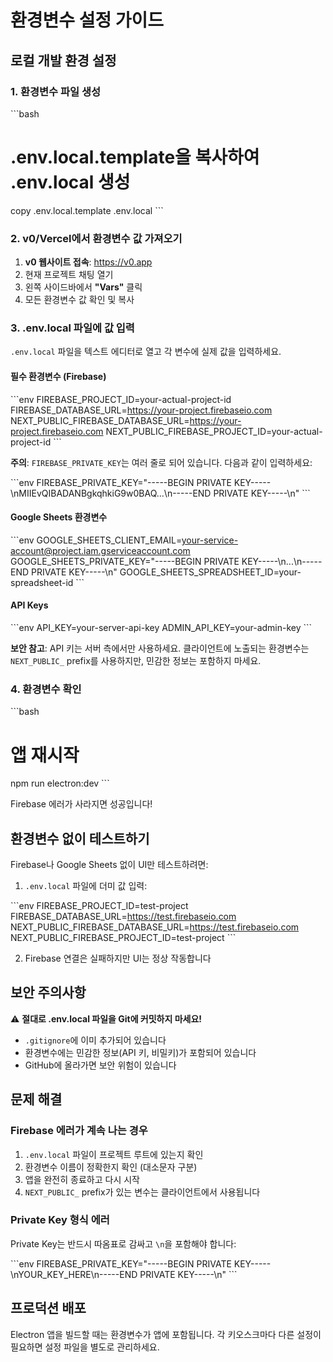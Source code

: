 # 환경변수 설정 가이드

## 로컬 개발 환경 설정

### 1. 환경변수 파일 생성

\`\`\`bash
# .env.local.template을 복사하여 .env.local 생성
copy .env.local.template .env.local
\`\`\`

### 2. v0/Vercel에서 환경변수 값 가져오기

1. **v0 웹사이트 접속**: https://v0.app
2. 현재 프로젝트 채팅 열기
3. 왼쪽 사이드바에서 **"Vars"** 클릭
4. 모든 환경변수 값 확인 및 복사

### 3. .env.local 파일에 값 입력

`.env.local` 파일을 텍스트 에디터로 열고 각 변수에 실제 값을 입력하세요.

#### 필수 환경변수 (Firebase)

\`\`\`env
FIREBASE_PROJECT_ID=your-actual-project-id
FIREBASE_DATABASE_URL=https://your-project.firebaseio.com
NEXT_PUBLIC_FIREBASE_DATABASE_URL=https://your-project.firebaseio.com
NEXT_PUBLIC_FIREBASE_PROJECT_ID=your-actual-project-id
\`\`\`

**주의**: `FIREBASE_PRIVATE_KEY`는 여러 줄로 되어 있습니다. 다음과 같이 입력하세요:

\`\`\`env
FIREBASE_PRIVATE_KEY="-----BEGIN PRIVATE KEY-----\nMIIEvQIBADANBgkqhkiG9w0BAQ...\n-----END PRIVATE KEY-----\n"
\`\`\`

#### Google Sheets 환경변수

\`\`\`env
GOOGLE_SHEETS_CLIENT_EMAIL=your-service-account@project.iam.gserviceaccount.com
GOOGLE_SHEETS_PRIVATE_KEY="-----BEGIN PRIVATE KEY-----\n...\n-----END PRIVATE KEY-----\n"
GOOGLE_SHEETS_SPREADSHEET_ID=your-spreadsheet-id
\`\`\`

#### API Keys

\`\`\`env
API_KEY=your-server-api-key
ADMIN_API_KEY=your-admin-key
\`\`\`

**보안 참고**: API 키는 서버 측에서만 사용하세요. 클라이언트에 노출되는 환경변수는 `NEXT_PUBLIC_` prefix를 사용하지만, 민감한 정보는 포함하지 마세요.

### 4. 환경변수 확인

\`\`\`bash
# 앱 재시작
npm run electron:dev
\`\`\`

Firebase 에러가 사라지면 성공입니다!

## 환경변수 없이 테스트하기

Firebase나 Google Sheets 없이 UI만 테스트하려면:

1. `.env.local` 파일에 더미 값 입력:

\`\`\`env
FIREBASE_PROJECT_ID=test-project
FIREBASE_DATABASE_URL=https://test.firebaseio.com
NEXT_PUBLIC_FIREBASE_DATABASE_URL=https://test.firebaseio.com
NEXT_PUBLIC_FIREBASE_PROJECT_ID=test-project
\`\`\`

2. Firebase 연결은 실패하지만 UI는 정상 작동합니다

## 보안 주의사항

⚠️ **절대로 .env.local 파일을 Git에 커밋하지 마세요!**

- `.gitignore`에 이미 추가되어 있습니다
- 환경변수에는 민감한 정보(API 키, 비밀키)가 포함되어 있습니다
- GitHub에 올라가면 보안 위험이 있습니다

## 문제 해결

### Firebase 에러가 계속 나는 경우

1. `.env.local` 파일이 프로젝트 루트에 있는지 확인
2. 환경변수 이름이 정확한지 확인 (대소문자 구분)
3. 앱을 완전히 종료하고 다시 시작
4. `NEXT_PUBLIC_` prefix가 있는 변수는 클라이언트에서 사용됩니다

### Private Key 형식 에러

Private Key는 반드시 따옴표로 감싸고 `\n`을 포함해야 합니다:

\`\`\`env
FIREBASE_PRIVATE_KEY="-----BEGIN PRIVATE KEY-----\nYOUR_KEY_HERE\n-----END PRIVATE KEY-----\n"
\`\`\`

## 프로덕션 배포

Electron 앱을 빌드할 때는 환경변수가 앱에 포함됩니다. 
각 키오스크마다 다른 설정이 필요하면 설정 파일을 별도로 관리하세요.
